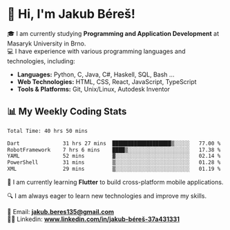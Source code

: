 # 👋 Hi, I'm Jakub Béreš!

🎓 I am currently studying **Programming and Application Development** at Masaryk University in Brno.  
💻 I have experience with various programming languages and technologies, including:  
   - **Languages:** Python, C, Java, C#, Haskell, SQL, Bash ...  
   - **Web Technologies:** HTML, CSS, React, JavaScript, TypeScript  
   - **Tools & Platforms:** Git, Unix/Linux, Autodesk Inventor

## 📊 My Weekly Coding Stats
<!--START_SECTION:waka-->

```txt
Total Time: 40 hrs 50 mins

Dart              31 hrs 27 mins  ███████████████████▒░░░░░   77.00 %
RobotFramework    7 hrs 6 mins    ████▒░░░░░░░░░░░░░░░░░░░░   17.38 %
YAML              52 mins         ▓░░░░░░░░░░░░░░░░░░░░░░░░   02.14 %
PowerShell        31 mins         ▒░░░░░░░░░░░░░░░░░░░░░░░░   01.28 %
XML               29 mins         ▒░░░░░░░░░░░░░░░░░░░░░░░░   01.19 %
```

<!--END_SECTION:waka-->

🚀 I am currently learning **Flutter** to build cross-platform mobile applications.  

🔍 I am always eager to learn new technologies and improve my skills.  

📩 Email:        **jakub.beres135@gmail.com**  
🧑‍💻 Linkedin:     **www.linkedin.com/in/jakub-béreš-37a431331**


